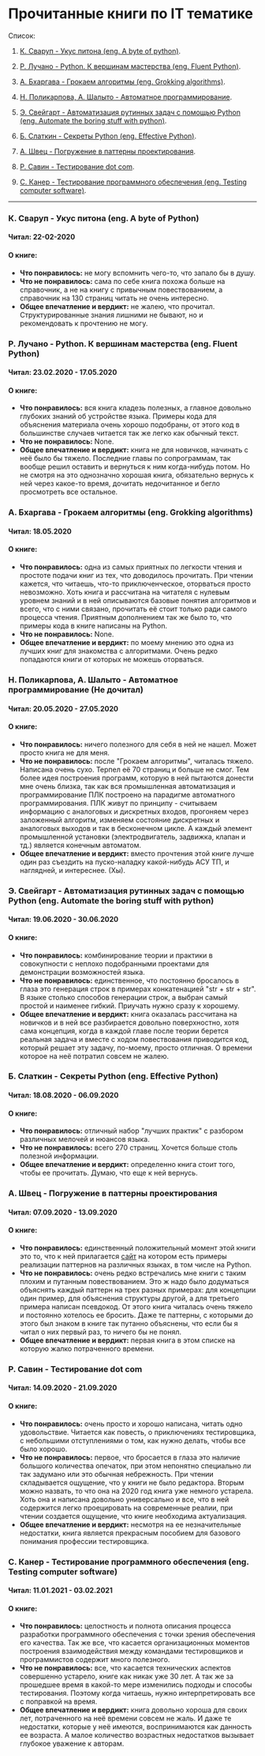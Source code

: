 # Прочитанные книги по IT тематике

Список:

1. [К. Сваруп - Укус питона (eng. A byte of python)](#A_byte_of_python).

2. [Р. Лучано - Python. К вершинам мастерства (eng. Fluent Python)](#Fluent_python).

3. [А. Бхаргава - Грокаем алгоритмы (eng. Grokking algorithms)](#Grokking_algorithms).

4. [Н. Поликарпова, А. Шалыто - Автоматное программирование](#FSM).

5. [Э. Свейгарт - Автоматизация рутинных задач с помощью Python (eng. Automate the boring stuff with python)](#Automate_with_python).

6. [Б. Слаткин - Секреты Python (eng. Effective Python)](#Effective_python).

7. [А. Швец - Погружение в паттерны проектирования](#Design_patterns).

8. [Р. Савин - Тестирование dot com](#Testing_dot_com).

9. [C. Канер - Тестирование программного обеспечения (eng. Testing computer software)](#Testing_computer_software).

------------------------------------------------------------------------------

### <a name="A_byte_of_python"></a> К. Сваруп - Укус питона (eng. A byte of Python)

#### Читал: 22-02-2020
#### О книге:
- **Что понравилось:** не могу вспомнить чего-то, что запало бы в душу.
- **Что не понравилось:** сама по себе книга похожа больше на справочник, а не на книгу с привычным повествованием, а справочник на 130 страниц читать не очень интересно.
- **Общее впечатление и вердикт:** не жалею, что прочитал. Структурированные знания лишними не бывают, но и рекомендовать к прочтению не могу.


### <a name="Fluent_python"></a> Р. Лучано - Python. К вершинам мастерства (eng. Fluent Python)

#### Читал: 23.02.2020 - 17.05.2020
#### О книге:
- **Что понравилось:** вся книга кладезь полезных, а главное довольно глубоких знаний об устройстве языка. Примеры кода для объяснения материала очень хорошо подобраны, от этого код в большинстве случаев читается так же легко как обычный текст.
- **Что не понравилось:** None.
- **Общее впечатление и вердикт:** книга не для новичков, начинать с неё было бы тяжело. Последние главы по сопрограммам, так вообще решил оставить и вернуться к ним когда-нибудь потом. Но не смотря на это однозначно хорошая книга, обязательно вернусь к ней через какое-то время, дочитать недочитанное и бегло просмотреть все остальное.


### <a name="Grokking_algorithms"></a> А. Бхаргава - Грокаем алгоритмы (eng. Grokking algorithms)

#### Читал: 18.05.2020
#### О книге:
- **Что понравилось:** одна из самых приятных по легкости чтения и простоте подачи книг из тех, что доводилось прочитать. При чтении кажется, что читаешь, что-то приключенческое, оторваться просто невозможно. Хоть книга и рассчитана на читателя с нулевым уровнем знаний и в ней описываются базовые понятия алгоритмов и всего, что с ними связано, прочитать её стоит только ради самого процесса чтения. Приятным дополнением так же было то, что примеры кода в книге написаны на Python.
- **Что не понравилось:** None.
- **Общее впечатление и вердикт:** по моему мнению это одна из лучших книг для знакомства с алгоритмами. Очень редко попадаются книги от которых не можешь оторваться.


### <a name="FSM"></a> Н. Поликарпова, А. Шалыто - Автоматное программирование (Не дочитал)

#### Читал: 20.05.2020 - 27.05.2020
#### О книге:
- **Что понравилось:** ничего полезного для себя в ней не нашел. Может просто книга не для меня.
- **Что не понравилось:** после "Грокаем алгоритмы", читалась тяжело. Написана очень сухо. Терпел её 70 страниц и больше не смог. Тем более идея построения программ, которую в ней пытаются донести мне очень близка, так как вся промышленная автоматизация и программирование ПЛК построено на парадигме автоматного программирования. ПЛК живут по принципу - считываем информацию с аналоговых и дискретных входов, прогоняем через заложенный алгоритм, изменяем состояние дискретных и аналоговых выходов и так в бесконечном цикле. А каждый элемент промышленной установки (электродвигатель, задвижка, клапан и тд.) является конечным автоматом.
- **Общее впечатление и вердикт:** вместо прочтения этой книге лучше один раз съездить на пуско-наладку какой-нибудь АСУ ТП, и наглядней, и интереснее. (Хы).


### <a name="Automate_with_python"></a> Э. Свейгарт - Автоматизация рутинных задач с помощью Python (eng. Automate the boring stuff with python)

#### Читал: 19.06.2020 - 30.06.2020
#### О книге:
- **Что понравилось:** комбинирование теории и практики в совокупности с неплохо подобранными проектами для демонстрации возможностей языка.
- **Что не понравилось:** единственное, что постоянно бросалось в глаза это генерация строк в примерах конкатенацией "str + str + str". В языке столько способов генерации строк, а выбран самый простой и наименее гибкий. Приучать нужно сразу к хорошему.
- **Общее впечатление и вердикт:** книга оказалась рассчитана на новичков и в ней все разбирается довольно поверхностно, хотя сама концепция, когда в каждой главе после теории берется реальная задача и вместе с ходом повествования приводится код, который решает эту задачу, по-моему, просто отличная. О времени которое на неё потратил совсем не жалею.


### <a name="Effective_python"></a> Б. Слаткин - Секреты Python (eng. Effective Python)

#### Читал: 18.08.2020 - 06.09.2020
#### О книге:
- **Что понравилось:** отличный набор "лучших практик" с разбором различных мелочей и нюансов языка.
- **Что не понравилось:** всего 270 страниц. Хочется больше столь полезной информации.
- **Общее впечатление и вердикт:** определенно книга стоит того, чтобы ее прочитать. Думаю, что еще к ней вернусь.


### <a name="Design_patterns"></a> А. Швец - Погружение в паттерны проектирования

#### Читал: 07.09.2020 - 13.09.2020
#### О книге:
- **Что понравилось:** единственный положительный момент этой книги это то, что к ней прилагается [сайт](https://refactoring.guru/ru/design-patterns) на котором есть примеры реализации паттернов на различных языках, в том числе на Python.
- **Что не понравилось:** очень редко встречались мне книги с таким плохим и путанным повествованием. Это ж надо было додуматься объяснять каждый паттерн на трех разных примерах: для концепции один пример, для объяснения структуры другой, а для третьего примера написан псевдокод. От этого книга читалась очень тяжело и постоянно хотелось ее бросить. Даже те паттерны, с которыми до этого был знаком в книге так путанно объяснены, что если бы я читал о них первый раз, то ничего бы не понял.
- **Общее впечатление и вердикт:** первая книга в этом списке на которую жалко потраченного времени.


### <a name="Testing_dot_com"></a> Р. Савин - Тестирование dot com

#### Читал: 14.09.2020 - 21.09.2020
#### О книге:
- **Что понравилось:** очень просто и хорошо написана, читать одно удовольствие. Читается как повесть, о приключениях тестировщика, с небольшими отступлениями о том, как нужно делать, чтобы все было хорошо.
- **Что не понравилось:** первое, что бросается в глаза это наличие большого количества опечаток, при этом непонятно специально ли так задумано или это обычная небрежность. При чтении складывается ощущение, что у книги не было редактора. Вторым можно назвать, то что она на 2020 год книга уже немного устарела. Хоть она и написана довольно универсально и все, что в ней содержится легко проецировать на современные реалии, при чтении создается ощущение, что книге необходима актуализация.
- **Общее впечатление и вердикт:** несмотря на ее незначительные недостатки, книга является прекрасным пособием для базового понимания профессии тестировщика.



### <a name="Testing_computer_software"></a> C. Канер - Тестирование программного обеспечения (eng. Testing computer software)

#### Читал: 11.01.2021 - 03.02.2021
#### О книге:
- **Что понравилось:** целостность и полнота описания процесса разработки программного обеспечения с точки зрения обеспечения его качества. Так же все, что касается организационных моментов построения взаимодействия между командами тестировщиков и программистов содержит много полезного.
- **Что не понравилось:** все, что касается технических аспектов совершенно устарело, книге как никак уже 30 лет. А так же за прошедшее время в какой-то мере изменились подходы и способы тестирования. Поэтому когда читаешь, нужно интерпретировать все с поправкой на время.
- **Общее впечатление и вердикт:** книга довольно хороша для своих лет, потраченного на неё времени совсем не жаль. И даже те недостатки, которые у неё имеются, воспринимаются как данность ее возраста. А малое количество возрастных недостатков вызывает глубокое уважение к авторам.
